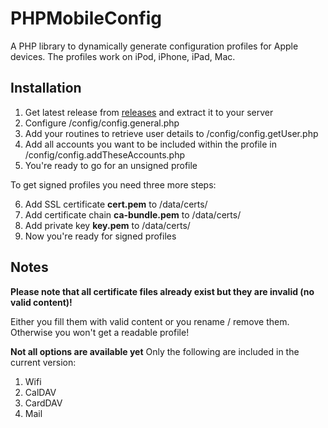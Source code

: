 # PHPMobileConfig
A PHP library to dynamically generate configuration profiles for Apple devices.
The profiles work on iPod, iPhone, iPad, Mac.

## Installation
1. Get latest release from [releases](https://github.com/alve89/PHPMobileConfig/releases/latest) and extract it to your server
2. Configure /config/config.general.php
3. Add your routines to retrieve user details to /config/config.getUser.php
4. Add all accounts you want to be included within the profile in /config/config.addTheseAccounts.php
5. You're ready to go for an unsigned profile

To get signed profiles you need three more steps:

6. Add SSL certificate **cert.pem** to /data/certs/
7. Add certificate chain **ca-bundle.pem** to /data/certs/
8. Add private key **key.pem** to /data/certs/
9. Now you're ready for signed profiles

## Notes
**Please note that all certificate files already exist but they are invalid (no valid content)!**

Either you fill them with valid content or you rename / remove them. Otherwise you won't get a readable profile!

**Not all options are available yet**
Only the following are included in the current version:
1. Wifi
2. CalDAV
3. CardDAV
4. Mail
